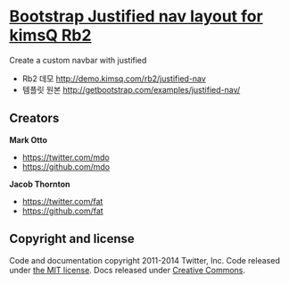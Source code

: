 # [Bootstrap Justified nav layout for kimsQ Rb2](http://kimsq.github.io/rb2-examples-bootstrap)
Create a custom navbar with justified 

- Rb2 데모 <http://demo.kimsq.com/rb2/justified-nav>
- 템플릿 원본 <http://getbootstrap.com/examples/justified-nav/>



## Creators

**Mark Otto**

- <https://twitter.com/mdo>
- <https://github.com/mdo>

**Jacob Thornton**

- <https://twitter.com/fat>
- <https://github.com/fat>



## Copyright and license

Code and documentation copyright 2011-2014 Twitter, Inc. Code released under [the MIT license](LICENSE). Docs released under [Creative Commons](docs/LICENSE).